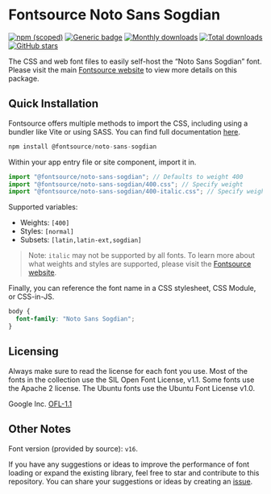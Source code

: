 # Fontsource Noto Sans Sogdian

[![npm (scoped)](https://img.shields.io/npm/v/@fontsource/noto-sans-sogdian?color=brightgreen)](https://www.npmjs.com/package/@fontsource/noto-sans-sogdian) [![Generic badge](https://img.shields.io/badge/fontsource-passing-brightgreen)](https://github.com/fontsource/fontsource) [![Monthly downloads](https://badgen.net/npm/dm/@fontsource/noto-sans-sogdian)](https://github.com/fontsource/fontsource) [![Total downloads](https://badgen.net/npm/dt/@fontsource/noto-sans-sogdian)](https://github.com/fontsource/fontsource) [![GitHub stars](https://img.shields.io/github/stars/fontsource/fontsource.svg?style=social&label=Star)](https://github.com/fontsource/fontsource/stargazers)

The CSS and web font files to easily self-host the “Noto Sans Sogdian” font. Please visit the main [Fontsource website](https://fontsource.org/fonts/noto-sans-sogdian) to view more details on this package.

## Quick Installation

Fontsource offers multiple methods to import the CSS, including using a bundler like Vite or using SASS. You can find full documentation [here](https://fontsource.org/docs/getting-started/introduction).

```javascript
npm install @fontsource/noto-sans-sogdian
```

Within your app entry file or site component, import it in.

```javascript
import "@fontsource/noto-sans-sogdian"; // Defaults to weight 400
import "@fontsource/noto-sans-sogdian/400.css"; // Specify weight
import "@fontsource/noto-sans-sogdian/400-italic.css"; // Specify weight and style
```

Supported variables:
- Weights: `[400]`
- Styles: `[normal]`
- Subsets: `[latin,latin-ext,sogdian]`

> Note: `italic` may not be supported by all fonts. To learn more about what weights and styles are supported, please visit the [Fontsource website](https://fontsource.org/fonts/noto-sans-sogdian).

Finally, you can reference the font name in a CSS stylesheet, CSS Module, or CSS-in-JS.

```css
body {
  font-family: "Noto Sans Sogdian";
}
```

## Licensing
Always make sure to read the license for each font you use. Most of the fonts in the collection use the SIL Open Font License, v1.1. Some fonts use the Apache 2 license. The Ubuntu fonts use the Ubuntu Font License v1.0.

Google Inc.
[OFL-1.1](http://scripts.sil.org/OFL)

## Other Notes
Font version (provided by source): `v16`.

If you have any suggestions or ideas to improve the performance of font loading or expand the existing library, feel free to star and contribute to this repository. You can share your suggestions or ideas by creating an [issue](https://github.com/fontsource/fontsource/issues).